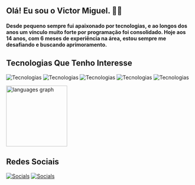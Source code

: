 ## Olá! Eu sou o Victor Miguel. 🕵️‍♂️

#### Desde pequeno sempre fui apaixonado por tecnologias, e ao longos dos anos um vínculo muito forte por programação foi consolidado. Hoje aos 14 anos, com 6 meses de experiência na área, estou sempre me desafiando e buscando aprimoramento.

## Tecnologias Que Tenho Interesse
![Tecnologias](https://img.shields.io/badge/HTML5-E34F26?style=for-the-badge&logo=html5&logoColor=white)
![Tecnologias](https://img.shields.io/badge/CSS3-1572B6?style=for-the-badge&logo=css3&logoColor=white)
![Tecnologias](https://img.shields.io/badge/JavaScript-F7DF1E?style=for-the-badge&logo=javascript&logoColor=black)
![Tecnologias](https://img.shields.io/badge/TypeScript-007ACC?style=for-the-badge&logo=typescript&logoColor=white)
![Tecnologias](https://img.shields.io/badge/Python-14354C?style=for-the-badge&logo=python&logoColor=white)
<div align="left">
  <img src="https://github-readme-stats.vercel.app/api/top-langs?username=redaywz&locale=en&hide_title=false&layout=compact&card_width=300&langs_count=6&theme=dracula&hide_border=false&order=2" height="165" alt="languages graph"  />
</div>

###
## Redes Sociais

[![Socials](https://img.shields.io/badge/Instagram-E4405F?style=for-the-badge&logo=instagram&logoColor=white)](https://www.instagram.com/vxctorsz/)
[![Socials](https://img.shields.io/badge/Gmail-D14836?style=for-the-badge&logo=gmail&logoColor=white)](mailto:victoranunciacaocontato@gmail.com)

